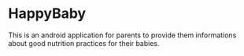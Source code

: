 # HappyBaby

This is an android application for parents to provide them informations about good nutrition practices for their babies.

